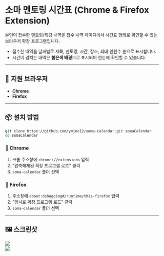 # 소마 멘토링 시간표 (Chrome & Firefox Extension)

본인이 접수한 멘토링/특강 내역을 접수 내역 페이지에서 시간표 형태로 확인할 수 있는 브라우저 확장 프로그램입니다.

- 접수한 내역을 날짜별로 제목, 멘토명, 시간, 장소, 최대 인원수 순으로 표시합니다.
- 시간이 겹치는 내역은 **붉은색 배경**으로 표시되어 한눈에 확인할 수 있습니다.

---

## 🧩 지원 브라우저

- **Chrome**
- **Firefox**

---

## 📦 설치 방법

```bash
git clone https://github.com/ymjoo12/soma-calendar.git somaCalendar
cd somaCalendar
```

### 🔧 Chrome

1. 크롬 주소창에 `chrome://extensions` 입력  
2. "압축해제된 확장 프로그램 로드" 클릭  
3. `soma-calendar` 폴더 선택

### 🔧 Firefox

1. 주소창에 `about:debugging#/runtime/this-firefox` 입력  
2. "임시로 확장 프로그램 로드" 클릭  
3. `soma-calendar` 폴더 선택

---

## 🖼️ 스크린샷

![](https://i.imgur.com/yLEuLMn.png)  
![](https://i.imgur.com/g4YfG0i.png)